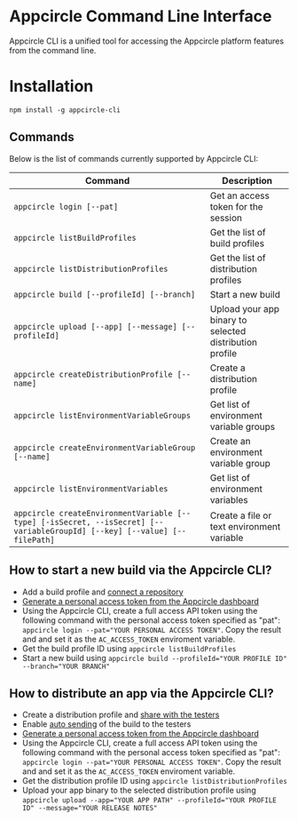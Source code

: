 # Appcircle Command Line Interface

Appcircle CLI is a unified tool for accessing the Appcircle platform features from the command line.

# Installation

```
npm install -g appcircle-cli
```

## Commands

Below is the list of commands currently supported by Appcircle CLI:

| Command                                                                                                                     | Description                                             |
| --------------------------------------------------------------------------------------------------------------------------- | ------------------------------------------------------- |
| `appcircle login [--pat]`                                                                                                   | Get an access token for the session                     |
| `appcircle listBuildProfiles`                                                                                               | Get the list of build profiles                          |
| `appcircle listDistributionProfiles`                                                                                        | Get the list of distribution profiles                   |
| `appcircle build [--profileId] [--branch]`                                                                                  | Start a new build                                       |
| `appcircle upload [--app] [--message] [--profileId]`                                                                        | Upload your app binary to selected distribution profile |
| `appcircle createDistributionProfile [--name]`                                                                              | Create a distribution profile                           |
| `appcircle listEnvironmentVariableGroups`                                                                                   | Get list of environment variable groups                 |
| `appcircle createEnvironmentVariableGroup [--name]`                                                                         | Create an environment variable group                    |
| `appcircle listEnvironmentVariables`                                                                                        | Get list of environment variables                       |
| `appcircle createEnvironmentVariable [--type] [-isSecret, --isSecret] [--variableGroupId] [--key] [--value] [--filePath]`   | Create a file or text environment variable              |

## How to start a new build via the Appcircle CLI?

- Add a build profile and [connect a repository](https://docs.appcircle.io/build/adding-a-build-profile#connect-your-repository)
- [Generate a personal access token from the Appcircle dashboard](https://docs.appcircle.io/appcircle-api/api-authentication)
- Using the Appcircle CLI, create a full access API token using the following command with the personal access token specified as "pat": `appcircle login --pat="YOUR PERSONAL ACCESS TOKEN"`. Copy the result and and set it as the `AC_ACCESS_TOKEN` enviroment variable.
- Get the build profile ID using `appcircle listBuildProfiles`
- Start a new build using `appcircle build --profileId="YOUR PROFILE ID" --branch="YOUR BRANCH"`

## How to distribute an app via the Appcircle CLI?

- Create a distribution profile and [share with the testers](https://docs.appcircle.io/distribute/create-or-select-a-distribution-profile)
- Enable [auto sending](https://docs.appcircle.io/distribute/create-or-select-a-distribution-profile#auto-send-your-build-to-the-testers) of the build to the testers
- [Generate a personal access token from the Appcircle dashboard](https://docs.appcircle.io/appcircle-api/api-authentication)
- Using the Appcircle CLI, create a full access API token using the following command with the personal access token specified as "pat": `appcircle login --pat="YOUR PERSONAL ACCESS TOKEN"`. Copy the result and and set it as the `AC_ACCESS_TOKEN` enviroment variable.
- Get the distribution profile ID using `appcircle listDistributionProfiles`
- Upload your app binary to the selected distribution profile using `appcircle upload --app="YOUR APP PATH" --profileId="YOUR PROFILE ID" --message="YOUR RELEASE NOTES"`

